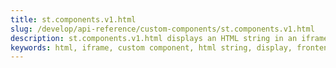 ```yaml
---
title: st.components.v1.html
slug: /develop/api-reference/custom-components/st.components.v1.html
description: st.components.v1.html displays an HTML string in an iframe within your Streamlit app.
keywords: html, iframe, custom component, html string, display, frontend, web content, components v1
---
```


<Autofunction function="streamlit.components.v1.html" />
